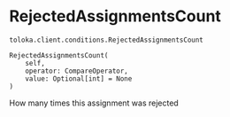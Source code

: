 # RejectedAssignmentsCount
`toloka.client.conditions.RejectedAssignmentsCount`

```
RejectedAssignmentsCount(
    self,
    operator: CompareOperator,
    value: Optional[int] = None
)
```

How many times this assignment was rejected

